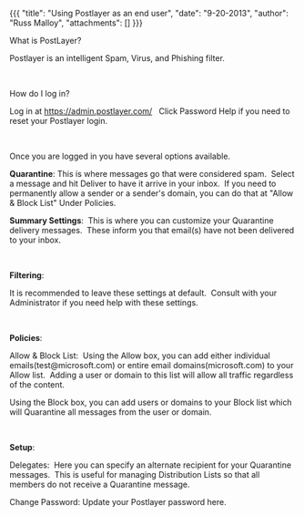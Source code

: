 {{{
  "title": "Using Postlayer as an end user",
  "date": "9-20-2013",
  "author": "Russ Malloy",
  "attachments": []
}}}

<p>What is PostLayer?</p>
<p>Postlayer is an intelligent Spam, Virus, and Phishing filter.</p>
<p>&nbsp;</p>
<p>How do I log in?</p>
<p>Log in at&nbsp;<a href="https://admin.postlayer.com/">https://admin.postlayer.com/</a>&nbsp; &nbsp;Click Password Help if you need to reset your Postlayer login.</p>
<p>&nbsp;</p>
<p>Once you are logged in you have several options available.</p>
<p><strong>Quarantine</strong>: This is where messages go that were considered spam. &nbsp;Select a message and hit Deliver to have it arrive in your inbox. &nbsp;If you need to permanently allow a sender or a sender's domain, you can do that at "Allow &amp;
  Block List" Under Policies.</p>
<p><strong>Summary Settings</strong>: &nbsp;This is where you can customize your Quarantine delivery messages. &nbsp;These inform you that email(s) have not been delivered to your inbox.</p>
<p>&nbsp;</p>
<p><strong>Filtering</strong>:</p>
<p>It is recommended to leave these settings at default. &nbsp;Consult with your Administrator if you need help with these settings.</p>
<p>&nbsp;</p>
<p><strong>Policies</strong>:</p>
<p>Allow &amp; Block List: &nbsp;Using the Allow box, you can add either individual emails(test@microsoft.com) or entire email domains(microsoft.com) to your Allow list. &nbsp;Adding a user or domain to this list will allow all traffic regardless of the
  content.</p>
<p>Using the Block box, you can add users or domains to your Block list which will Quarantine all messages from the user or domain.</p>
<p>&nbsp;</p>
<p><strong>Setup</strong>:</p>
<p>Delegates: &nbsp;Here you can specify an alternate recipient for your Quarantine messages. &nbsp;This is useful for managing Distribution Lists so that all members do not receive a Quarantine message.</p>
<p>Change Password: Update your Postlayer password here.</p>